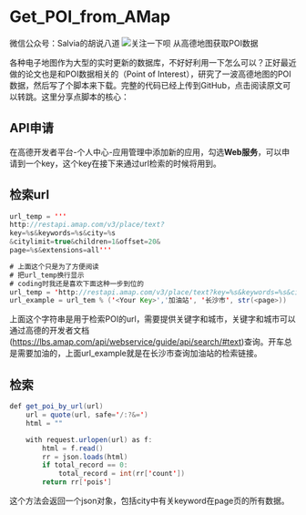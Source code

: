 # Get_POI_from_AMap
微信公众号：Salvia的胡说八道
![关注一下呗](https://mp.weixin.qq.com/mp/qrcode?scene=10000004&size=102&__biz=MzUzMjE1MjYwNA==&mid=2247483920&idx=1&sn=f9ae4e52ecdb1291436f3fa625c81010&send_time=)
从高德地图获取POI数据

各种电子地图作为大型的实时更新的数据库，不好好利用一下怎么可以？正好最近做的论文也是和POI数据相关的（Point of Interest），研究了一波高德地图的POI数据，然后写了个脚本来下载。完整的代码已经上传到GitHub，点击阅读原文可以转跳。这里分享点脚本的核心：

## API申请
在高德开发者平台-个人中心-应用管理中添加新的应用，勾选**Web服务**，可以申请到一个key，这个key在接下来通过url检索的时候将用到。

## 检索url
```java
url_temp = '''
http://restapi.amap.com/v3/place/text?
key=%s&keywords=%s&city=%s
&citylimit=true&children=1&offset=20&
page=%s&extensions=all'''

# 上面这个只是为了方便阅读
# 把url_temp换行显示
# coding时我还是喜欢下面这种一步到位的
url_temp = 'http://restapi.amap.com/v3/place/text?key=%s&keywords=%s&city=%s&citylimit=true&children=1&offset=20&page=%s&extensions=all'
url_example = url_tem % ('<Your Key>','加油站', '长沙市', str(<page>))
```
上面这个字符串是用于检索POI的url，需要提供关键字和城市，关键字和城市可以通过高德的开发者文档(https://lbs.amap.com/api/webservice/guide/api/search/#text)查询。开车总是需要加油的，上面url_example就是在长沙市查询加油站的检索链接。

## 检索
```java
def get_poi_by_url(url)
    url = quote(url, safe='/:?&=')
    html = ""

    with request.urlopen(url) as f:
        html = f.read()
        rr = json.loads(html)
        if total_record == 0:
            total_record = int(rr['count'])
        return rr['pois']
```
这个方法会返回一个json对象，包括city中有关keyword在page页的所有数据。
